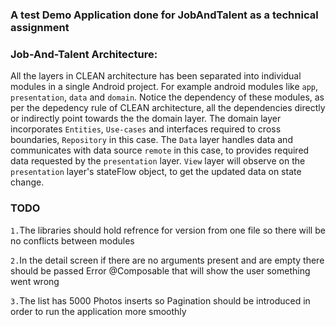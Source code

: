 ### A test Demo Application done for JobAndTalent as a technical assignment 

### Job-And-Talent Architecture:


All the layers in CLEAN architecture has been separated into individual modules in a single Android project. For example android modules like `app`, `presentation`, `data` and `domain`. Notice the dependency of these modules, as per the depedency rule of CLEAN architecture, all the dependencies directly or indirectly point towards the the domain layer. The domain layer incorporates `Entities`, `Use-cases` and interfaces required to cross boundaries, `Repository` in this case. The `Data` layer handles data and communicates with data source `remote` in this case, to provides required data requested by the `presentation` layer. `View` layer will observe on the `presentation` layer's stateFlow object, to get the updated data on state change.

### TODO

`1.`The libraries should hold refrence for version from one file so there will be no conflicts between modules

`2.`In the detail screen if there are no arguments present and are empty there should be passed Error @Composable that will show the user something went wrong

`3.`The list has 5000 Photos inserts so Pagination should be introduced in order to run the application more smoothly
